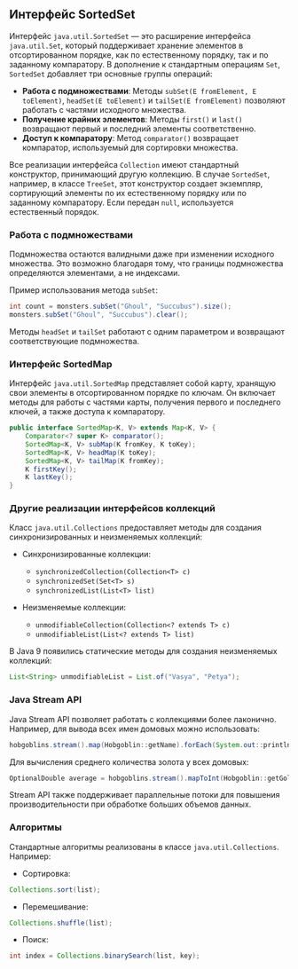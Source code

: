 ## Интерфейс SortedSet

Интерфейс `java.util.SortedSet` — это расширение интерфейса `java.util.Set`, который поддерживает хранение элементов в отсортированном порядке, как по естественному порядку, так и по заданному компаратору. В дополнение к стандартным операциям `Set`, `SortedSet` добавляет три основные группы операций:

- **Работа с подмножествами**: Методы `subSet(E fromElement, E toElement)`, `headSet(E toElement)` и `tailSet(E fromElement)` позволяют работать с частями исходного множества.
- **Получение крайних элементов**: Методы `first()` и `last()` возвращают первый и последний элементы соответственно.
- **Доступ к компаратору**: Метод `comparator()` возвращает компаратор, используемый для сортировки множества.

Все реализации интерфейса `Collection` имеют стандартный конструктор, принимающий другую коллекцию. В случае `SortedSet`, например, в классе `TreeSet`, этот конструктор создает экземпляр, сортирующий элементы по их естественному порядку или по заданному компаратору. Если передан `null`, используется естественный порядок.

### Работа с подмножествами

Подмножества остаются валидными даже при изменении исходного множества. Это возможно благодаря тому, что границы подмножества определяются элементами, а не индексами.

Пример использования метода `subSet`:
```java
int count = monsters.subSet("Ghoul", "Succubus").size();
monsters.subSet("Ghoul", "Succubus").clear();
```

Методы `headSet` и `tailSet` работают с одним параметром и возвращают соответствующие подмножества.

### Интерфейс SortedMap

Интерфейс `java.util.SortedMap` представляет собой карту, хранящую свои элементы в отсортированном порядке по ключам. Он включает методы для работы с частями карты, получения первого и последнего ключей, а также доступа к компаратору.

```java
public interface SortedMap<K, V> extends Map<K, V> {
    Comparator<? super K> comparator();
    SortedMap<K, V> subMap(K fromKey, K toKey);
    SortedMap<K, V> headMap(K toKey);
    SortedMap<K, V> tailMap(K fromKey);
    K firstKey();
    K lastKey();
}
```

### Другие реализации интерфейсов коллекций

Класс `java.util.Collections` предоставляет методы для создания синхронизированных и неизменяемых коллекций:
- Синхронизированные коллекции:
  - `synchronizedCollection(Collection<T> c)`
  - `synchronizedSet(Set<T> s)`
  - `synchronizedList(List<T> list)`
  
- Неизменяемые коллекции:
  - `unmodifiableCollection(Collection<? extends T> c)`
  - `unmodifiableList(List<? extends T> list)`

В Java 9 появились статические методы для создания неизменяемых коллекций:
```java
List<String> unmodifiableList = List.of("Vasya", "Petya");
```

### Java Stream API

Java Stream API позволяет работать с коллекциями более лаконично. Например, для вывода всех имен домовых можно использовать:
```java
hobgoblins.stream().map(Hobgoblin::getName).forEach(System.out::println);
```

Для вычисления среднего количества золота у всех домовых:
```java
OptionalDouble average = hobgoblins.stream().mapToInt(Hobgoblin::getGold).average();
```

Stream API также поддерживает параллельные потоки для повышения производительности при обработке больших объемов данных.

### Алгоритмы

Стандартные алгоритмы реализованы в классе `java.util.Collections`. Например:
- Сортировка: 
```java
Collections.sort(list);
```
- Перемешивание:
```java
Collections.shuffle(list);
```
- Поиск:
```java
int index = Collections.binarySearch(list, key);
```

